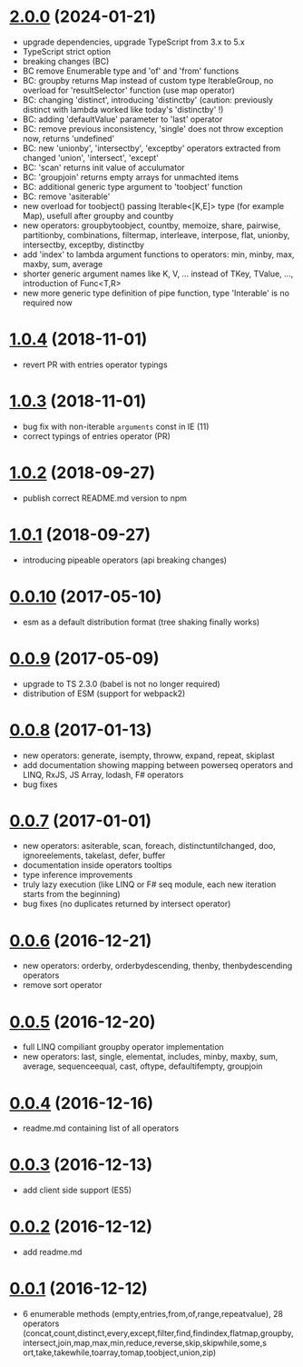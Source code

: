 
<a name="2.0.0"></a>
# [2.0.0](https://github.com/marcinnajder/powerseq/releases/tag/2.0.0) (2024-01-21)

* upgrade dependencies, upgrade TypeScript from 3.x to 5.x
* TypeScript strict option
* breaking changes (BC)
* BC remove Enumerable type and 'of' and 'from' functions
* BC: groupby returns Map instead of custom type IterableGroup, no overload for 'resultSelector' function (use map operator)
* BC: changing 'distinct', introducing 'distinctby' (caution: previously distinct with lambda worked like today's 'distinctby' !)
* BC: adding 'defaultValue' parameter to 'last' operator
* BC: remove previous inconsistency, 'single' does not throw exception now, returns 'undefined'
* BC: new 'unionby', 'intersectby', 'exceptby' operators extracted from changed 'union', 'intersect', 'except'
* BC: 'scan' returns init value of acculumator
* BC: 'groupjoin' returns empty arrays for unmachted items
* BC: additional generic type argument to 'toobject' function
* BC: remove 'asiterable'
* new overload for toobject() passing Iterable<[K,E]> type (for example Map), usefull after groupby and countby
* new operators: groupbytoobject, countby, memoize, share, pairwise, partitionby, combinations, filtermap, interleave, interpose, flat, unionby, intersectby, exceptby, distinctby
* add 'index' to lambda argument functions to operators: min, minby, max, maxby, sum, average
* shorter generic argument names like K, V, ...  instead of TKey, TValue, ..., introduction of Func<T,R>
* new more generic type definition of pipe function, type 'Interable<T>' is no required now

<a name="1.0.4"></a>
# [1.0.4](https://github.com/marcinnajder/powerseq/releases/tag/1.0.4) (2018-11-01)

* revert PR with entries operator typings

<a name="1.0.3"></a>
# [1.0.3](https://github.com/marcinnajder/powerseq/releases/tag/1.0.3) (2018-11-01)

* bug fix with non-iterable `arguments` const in IE (11)
* correct typings of entries operator (PR)

<a name="1.0.2"></a>
# [1.0.2](https://github.com/marcinnajder/powerseq/releases/tag/1.0.2) (2018-09-27)

* publish correct README.md version to npm

<a name="1.0.1"></a>
# [1.0.1](https://github.com/marcinnajder/powerseq/releases/tag/1.0.1) (2018-09-27)

* introducing pipeable operators (api breaking changes)

<a name="0.0.10"></a>
# [0.0.10](https://github.com/marcinnajder/powerseq/releases/tag/0.0.10) (2017-05-10)

* esm as a default distribution format (tree shaking finally works)

<a name="0.0.9"></a>
# [0.0.9](https://github.com/marcinnajder/powerseq/releases/tag/0.0.9) (2017-05-09)

* upgrade to TS 2.3.0 (babel is not no longer required)
* distribution of ESM (support for webpack2)

<a name="0.0.8"></a>
# [0.0.8](https://github.com/marcinnajder/powerseq/releases/tag/0.0.8) (2017-01-13)

* new operators: generate, isempty, throww, expand, repeat, skiplast
* add documentation showing mapping between powerseq operators and LINQ, RxJS, JS Array, lodash, F# operators
* bug fixes


<a name="0.0.7"></a>
# [0.0.7](https://github.com/marcinnajder/powerseq/releases/tag/0.0.7) (2017-01-01)

* new operators: asiterable, scan, foreach, distinctuntilchanged, doo, ignoreelements, takelast, defer, buffer
* documentation inside operators tooltips
* type inference improvements
* truly lazy execution (like LINQ or F# seq module, each new iteration starts from the beginning)
* bug fixes (no duplicates returned by intersect operator)


<a name="0.0.6"></a>
# [0.0.6](https://github.com/marcinnajder/powerseq/releases/tag/0.0.6) (2016-12-21)

* new operators: orderby, orderbydescending, thenby, thenbydescending operators
* remove sort operator

<a name="0.0.5"></a>
# [0.0.5](https://github.com/marcinnajder/powerseq/releases/tag/0.0.5) (2016-12-20)

* full LINQ compiliant groupby operator implementation 
* new operators: last, single, elementat, includes, minby, maxby, sum, average, sequenceequal, cast, oftype, defaultifempty, groupjoin

<a name="0.0.4"></a>
# [0.0.4](https://github.com/marcinnajder/powerseq/releases/tag/0.0.4) (2016-12-16)

*  readme.md containing list of all operators

<a name="0.0.3"></a>
# [0.0.3](https://github.com/marcinnajder/powerseq/releases/tag/0.0.3) (2016-12-13)

*  add client side support (ES5)

<a name="0.0.2"></a>
# [0.0.2](https://github.com/marcinnajder/powerseq/releases/tag/0.0.2) (2016-12-12)

*  add readme.md

<a name="0.0.1"></a>
# [0.0.1](https://github.com/marcinnajder/powerseq/releases/tag/0.0.1) (2016-12-12)

*  6 enumerable methods (empty,entries,from,of,range,repeatvalue), 28 operators (concat,count,distinct,every,except,filter,find,findindex,flatmap,groupby,intersect,join,map,max,min,reduce,reverse,skip,skipwhile,some,s
ort,take,takewhile,toarray,tomap,toobject,union,zip)


